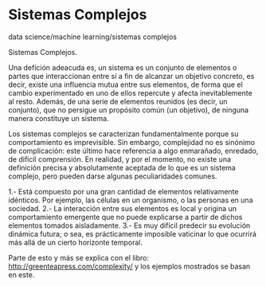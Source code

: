 # Sistemas Complejos
data science/machine learning/sistemas complejos

Sistemas Complejos.

Una defición adeacuda es, un sistema es un conjunto de elementos o partes que interaccionan entre sí a fin de alcanzar un objetivo concreto, es decir,
existe una influencia mutua entre sus elementos, de forma que el cambio experimentado en uno de ellos repercute y afecta inevitablemente al resto. Además,
de una serie de elementos reunidos (es decir, un conjunto), que no persigue un propósito común (un objetivo), de ninguna manera constituye un sistema.

Los sistemas complejos se caracterizan fundamentalmente porque su comportamiento es imprevisible. Sin embargo, complejidad no es sinónimo
de complicación: este último hace referencia a algo enmarañado, enredado, de difícil comprensión. En realidad, y por el momento, no existe
una definición precisa y absolutamente aceptada de lo que es un sistema complejo, pero pueden darse algunas peculiaridades comunes.

1.- Está compuesto por una gran cantidad de elementos relativamente idénticos. Por ejemplo, las células en un organismo, o las personas
en una sociedad.
2.- La interacción entre sus elementos es local y origina un comportamiento emergente que no puede explicarse a partir de dichos elementos tomados
aisladamente.
3.- Es muy difícil predecir su evolución dinámica futura; o sea, es prácticamente imposible vaticinar lo que ocurrirá más allá de un cierto
horizonte temporal.

Parte de esto y más se explica con el libro: http://greenteapress.com/complexity/ y los ejemplos mostrados se basan en este.
